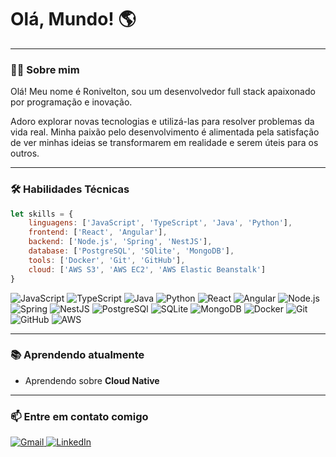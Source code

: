 # Olá, Mundo! 🌎 

---

### 👨‍💻 Sobre mim

Olá! Meu nome é Ronivelton, sou um desenvolvedor full stack apaixonado por programação e inovação.

Adoro explorar novas tecnologias e utilizá-las para resolver problemas da vida real. Minha paixão pelo desenvolvimento é alimentada pela satisfação de ver minhas ideias se transformarem em realidade e serem úteis para os outros.

---

### 🛠️ Habilidades Técnicas

```javascript
let skills = {
    linguagens: ['JavaScript', 'TypeScript', 'Java', 'Python'],
    frontend: ['React', 'Angular'],
    backend: ['Node.js', 'Spring', 'NestJS'],
    database: ['PostgreSQL', 'SQlite', 'MongoDB'],
    tools: ['Docker', 'Git', 'GitHub'],
    cloud: ['AWS S3', 'AWS EC2', 'AWS Elastic Beanstalk']
}
```

![JavaScript](https://img.shields.io/badge/JavaScript-F7DF1E?style=for-the-badge&logo=javascript&logoColor=black)
![TypeScript](https://img.shields.io/badge/TypeScript-007ACC?style=for-the-badge&logo=typescript&logoColor=white)
![Java](https://img.shields.io/badge/java-%23ED8B00.svg?style=for-the-badge&logo=openjdk&logoColor=white)
![Python](https://img.shields.io/badge/Python-14354C?style=for-the-badge&logo=python&logoColor=white)
![React](https://img.shields.io/badge/React-20232A?style=for-the-badge&logo=react&logoColor=61DAFB)
![Angular](https://img.shields.io/badge/Angular-DD0031?style=for-the-badge&logo=angular&logoColor=white)
![Node.js](https://img.shields.io/badge/Node.js-43853D?style=for-the-badge&logo=node.js&logoColor=white)
![Spring](https://img.shields.io/badge/Spring-6DB33F?style=for-the-badge&logo=spring&logoColor=white)
![NestJS](https://img.shields.io/badge/nestjs-%23E0234E.svg?style=for-the-badge&logo=nestjs&logoColor=white)
![PostgreSQl](https://img.shields.io/badge/PostgreSQL-316192?style=for-the-badge&logo=postgresql&logoColor=white)
![SQLite](https://img.shields.io/badge/SQLite-07405E?style=for-the-badge&logo=sqlite&logoColor=white)
![MongoDB](https://img.shields.io/badge/MongoDB-4EA94B?style=for-the-badge&logo=mongodb&logoColor=white)
![Docker](https://img.shields.io/badge/docker-%230db7ed.svg?style=for-the-badge&logo=docker&logoColor=white)
![Git](https://img.shields.io/badge/git-%23F05033.svg?style=for-the-badge&logo=git&logoColor=white)
![GitHub](https://img.shields.io/badge/GitHub-100000?style=for-the-badge&logo=github&logoColor=white)
![AWS](https://img.shields.io/badge/AWS-%23FF9900.svg?style=for-the-badge&logo=amazon-aws&logoColor=white)

---

### 📚 Aprendendo atualmente

- Aprendendo sobre **Cloud Native**

---

### 📫 Entre em contato comigo
[![Gmail](https://img.shields.io/badge/Gmail-D14836?style=for-the-badge&logo=gmail&logoColor=white)
](roniveltonlemes@gmail.com)
[![LinkedIn](https://img.shields.io/badge/LinkedIn-0077B5?style=for-the-badge&logo=linkedin&logoColor=white)](https://www.linkedin.com/in/ronivelton)

